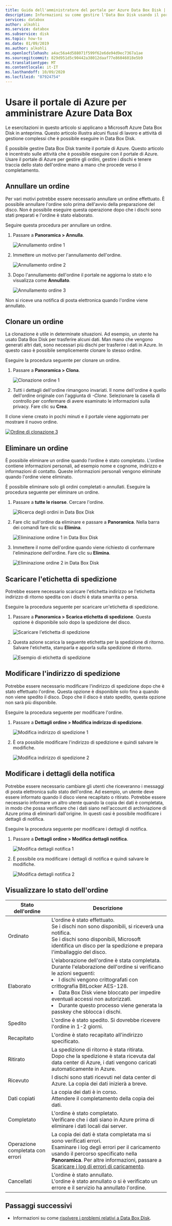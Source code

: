 ```yaml
---
title: Guida dell'amministratore del portale per Azure Data Box Disk | Microsoft Docs
description: Informazioni su come gestire l'Data Box Disk usando il portale di Azure. Gestire gli ordini, gestire i dischi e tenere traccia dello stato di un ordine durante l'avanzamento.
services: databox
author: alkohli
ms.service: databox
ms.subservice: disk
ms.topic: how-to
ms.date: 01/09/2019
ms.author: alkohli
ms.openlocfilehash: a4ac56a4d588071f599f62e6de94d9ec7367a1ae
ms.sourcegitcommit: 829d951d5c90442a38012daaf77e86046018e5b9
ms.translationtype: MT
ms.contentlocale: it-IT
ms.lasthandoff: 10/09/2020
ms.locfileid: "87924754"
---
```

# <a name="use-azure-portal-to-administer-your-data-box-disk"></a>Usare il portale di Azure per amministrare Azure Data Box

Le esercitazioni in questo articolo si applicano a Microsoft Azure Data Box Disk in anteprima. Questo articolo illustra alcuni flussi di lavoro e attività di gestione complessi che è possibile eseguire in Data Box Disk. 

È possibile gestire Data Box Disk tramite il portale di Azure. Questo articolo è incentrato sulle attività che è possibile eseguire con il portale di Azure. Usare il portale di Azure per gestire gli ordini, gestire i dischi e tenere traccia dello stato dell'ordine mano a mano che procede verso il completamento.

## <a name="cancel-an-order"></a>Annullare un ordine

Per vari motivi potrebbe essere necessario annullare un ordine effettuato. È possibile annullare l'ordine solo prima dell'avvio della preparazione del disco. Non è possibile eseguire questa operazione dopo che i dischi sono stati preparati e l'ordine è stato elaborato. 

Seguire questa procedura per annullare un ordine.

1.  Passare a **Panoramica > Annulla**. 

    ![Annullamento ordine 1](media/data-box-portal-ui-admin/cancel-order1.png)

2.  Immettere un motivo per l'annullamento dell'ordine.  

    ![Annullamento ordine 2](media/data-box-portal-ui-admin/cancel-order2.png)

3.  Dopo l'annullamento dell'ordine il portale ne aggiorna lo stato e lo visualizza come **Annullato**.

    ![Annullamento ordine 3](media/data-box-portal-ui-admin/cancel-order3.png)

Non si riceve una notifica di posta elettronica quando l'ordine viene annullato.

## <a name="clone-an-order"></a>Clonare un ordine

La clonazione è utile in determinate situazioni. Ad esempio, un utente ha usato Data Box Disk per trasferire alcuni dati. Man mano che vengono generati altri dati, sono necessari più dischi per trasferire i dati in Azure. In questo caso è possibile semplicemente clonare lo stesso ordine.

Eseguire la procedura seguente per clonare un ordine.

1.  Passare a **Panoramica > Clona**. 

    ![Clonazione ordine 1](media/data-box-portal-ui-admin/clone-order1.png)

2.  Tutti i dettagli dell'ordine rimangono invariati. Il nome dell'ordine è quello dell'ordine originale con l'aggiunta di *-Clone*. Selezionare la casella di controllo per confermare di avere esaminato le informazioni sulla privacy. Fare clic su **Crea**.    

Il clone viene creato in pochi minuti e il portale viene aggiornato per mostrare il nuovo ordine.

[![Ordine di clonazione 3](media/data-box-portal-ui-admin/clone-order3.png)](media/data-box-portal-ui-admin/clone-order3.png#lightbox) 

## <a name="delete-order"></a>Eliminare un ordine

È possibile eliminare un ordine quando l'ordine è stato completato. L'ordine contiene informazioni personali, ad esempio nome e cognome, indirizzo e informazioni di contatto. Queste informazioni personali vengono eliminate quando l'ordine viene eliminato.

È possibile eliminare solo gli ordini completati o annullati. Eseguire la procedura seguente per eliminare un ordine.

1. Passare a **tutte le risorse**. Cercare l'ordine.

    ![Ricerca degli ordini in Data Box Disk](media/data-box-portal-ui-admin/search-data-box-disk-orders.png)

2. Fare clic sull'ordine da eliminare e passare a **Panoramica**. Nella barra dei comandi fare clic su **Elimina**.

    ![Eliminazione ordine 1 in Data Box Disk](media/data-box-portal-ui-admin/delete-order1.png)

3. Immettere il nome dell'ordine quando viene richiesto di confermare l'eliminazione dell'ordine. Fare clic su **Elimina**.

     ![Eliminazione ordine 2 in Data Box Disk](media/data-box-portal-ui-admin/delete-order2.png)


## <a name="download-shipping-label"></a>Scaricare l'etichetta di spedizione

Potrebbe essere necessario scaricare l'etichetta indirizzo se l'etichetta indirizzo di ritorno spedita con i dischi è stata smarrita o persa. 

Eseguire la procedura seguente per scaricare un'etichetta di spedizione.
1.  Passare a **Panoramica > Scarica etichetta di spedizione**. Questa opzione è disponibile solo dopo la spedizione del disco. 

    ![Scaricare l'etichetta di spedizione](media/data-box-portal-ui-admin/download-shipping-label.png)

2.  Questa azione scarica la seguente etichetta per la spedizione di ritorno. Salvare l'etichetta, stamparla e apporla sulla spedizione di ritorno.

    ![Esempio di etichetta di spedizione](media/data-box-portal-ui-admin/example-shipping-label.png)

## <a name="edit-shipping-address"></a>Modificare l'indirizzo di spedizione

Potrebbe essere necessario modificare l'indirizzo di spedizione dopo che è stato effettuato l'ordine. Questa opzione è disponibile solo fino a quando non viene spedito il disco. Dopo che il disco è stato spedito, questa opzione non sarà più disponibile.

Eseguire la procedura seguente per modificare l'ordine.

1. Passare a **Dettagli ordine > Modifica indirizzo di spedizione**.

    ![Modifica indirizzo di spedizione 1](media/data-box-portal-ui-admin/edit-shipping-address1.png)

2. È ora possibile modificare l'indirizzo di spedizione e quindi salvare le modifiche.

    ![Modifica indirizzo di spedizione 2](media/data-box-portal-ui-admin/edit-shipping-address2.png)

## <a name="edit-notification-details"></a>Modificare i dettagli della notifica

Potrebbe essere necessario cambiare gli utenti che riceveranno i messaggi di posta elettronica sullo stato dell'ordine. Ad esempio, un utente deve essere informato quando il disco viene recapitato o ritirato. Potrebbe essere necessario informare un altro utente quando la copia dei dati è completata, in modo che possa verificare che i dati siano nell'account di archiviazione di Azure prima di eliminarli dall'origine. In questi casi è possibile modificare i dettagli di notifica.

Eseguire la procedura seguente per modificare i dettagli di notifica.

1. Passare a **Dettagli ordine > Modifica dettagli notifica**.

    ![Modifica dettagli notifica 1](media/data-box-portal-ui-admin/edit-notification-details1.png)

2. È possibile ora modificare i dettagli di notifica e quindi salvare le modifiche.
 
    ![Modifica dettagli notifica 2](media/data-box-portal-ui-admin/edit-notification-details2.png)

## <a name="view-order-status"></a>Visualizzare lo stato dell'ordine

|Stato dell'ordine |Descrizione |
|---------|---------|
|Ordinato     | L'ordine è stato effettuato. <br> Se i dischi non sono disponibili, si riceverà una notifica. <br>Se i dischi sono disponibili, Microsoft identifica un disco per la spedizione e prepara l'imballaggio del disco.        |
|Elaborato     | L'elaborazione dell'ordine è stata completata. <br> Durante l'elaborazione dell'ordine si verificano le azioni seguenti:<li>I dischi vengono crittografati con crittografia BitLocker AES-128. </li> <li>Data Box Disk viene bloccato per impedire eventuali accessi non autorizzati.</li><li>Durante questo processo viene generata la passkey che sblocca i dischi.</li>        |
|Spedito     | L'ordine è stato spedito. Si dovrebbe ricevere l'ordine in 1-2 giorni.        |
|Recapitato     | L'ordine è stato recapitato all'indirizzo specificato.        |
|Ritirato     |La spedizione di ritorno è stata ritirata. <br> Dopo che la spedizione è stata ricevuta dal data center di Azure, i dati vengono caricati automaticamente in Azure.         |
|Ricevuto     | I dischi sono stati ricevuti nel data center di Azure. La copia dei dati inizierà a breve.        |
|Dati copiati     |La copia dei dati è in corso.<br> Attendere il completamento della copia dei dati.         |
|Completato       |L'ordine è stato completato.<br> Verificare che i dati siano in Azure prima di eliminare i dati locali dai server.         |
|Operazione completata con errori| La copia dei dati è stata completata ma si sono verificati errori. <br> Esaminare i log degli errori per il caricamento usando il percorso specificato nella **Panoramica**. Per altre informazioni, passare a [Scaricare i log di errori di caricamento](data-box-disk-troubleshoot-upload.md#download-logs).   |
|Cancellati            |L'ordine è stato annullato. <br> L'ordine è stato annullato o si è verificato un errore e il servizio ha annullato l'ordine.     |



## <a name="next-steps"></a>Passaggi successivi

- Informazioni su come [risolvere i problemi relativi a Data Box Disk](data-box-disk-troubleshoot.md).
